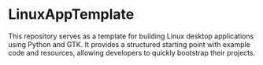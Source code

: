 # LinuxAppTemplate
This repository serves as a template for building Linux desktop applications using Python and GTK. It provides a structured starting point with example code and resources, allowing developers to quickly bootstrap their projects.
